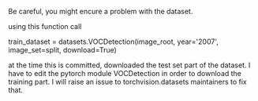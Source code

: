 Be careful, you might encure a problem with the dataset. 

using this function call 

  train_dataset = datasets.VOCDetection(image_root, year='2007', image_set=split,
                                    download=True) 
                                    
at the time this is committed, downloaded the test set part of the dataset. I have to edit the pytorch module VOCDetection in order to download the training part. 
I will raise an issue to torchvision.datasets maintainers to fix that. 

